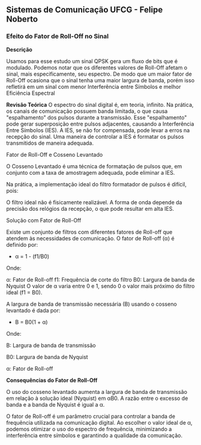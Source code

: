 ## Sistemas de Comunicação UFCG - Felipe Noberto

### Efeito do Fator de Roll-Off no Sinal

**Descrição**

Usamos para esse estudo um sinal QPSK gera um fluxo de bits que é modulado.
Podemos notar que os diferentes valores de Roll-Off afetam o sinal, mais especificamente, seu espectro.
De modo que um maior fator de Roll-Off ocasiona  que o sinal tenha uma maior largura de banda, porém isso refletirá em um sinal com menor Interferência entre Símbolos e melhor Eficiência Espectral

**Revisão Teórica**
O espectro do sinal digital é, em teoria, infinito.
Na prática, os canais de comunicação possuem banda limitada, o que causa "espalhamento" dos pulsos durante a transmissão.
Esse "espalhamento" pode gerar superposição entre pulsos adjacentes, causando a Interferência Entre Símbolos (IES).
A IES, se não for compensada, pode levar a erros na recepção do sinal.
Uma maneira de controlar a IES é formatar os pulsos transmitidos de maneira adequada.

Fator de Roll-Off e Cosseno Levantado

O Cosseno Levantado é uma técnica de formatação de pulsos que, em conjunto com a taxa de amostragem adequada, pode eliminar a IES.

Na prática, a implementação ideal do filtro formatador de pulsos é difícil, pois:

O filtro ideal não é fisicamente realizável.
A forma de onda depende da precisão dos relógios da recepção, o que pode resultar em alta IES.

Solução com Fator de Roll-Off

Existe um conjunto de filtros com diferentes fatores de Roll-off que atendem às necessidades de comunicação. O fator de Roll-off (α) é definido por:

- α = 1 - (f1/B0)

Onde:

α: Fator de Roll-off
f1: Frequência de corte do filtro
B0: Largura de banda de Nyquist
O valor de α varia entre 0 e 1, sendo 0 o valor mais próximo do filtro ideal (f1 = B0).

A largura de banda de transmissão necessária (B) usando o cosseno levantado é dada por:

- B = B0(1 + α)

Onde:

B: Largura de banda de transmissão

B0: Largura de banda de Nyquist

α: Fator de Roll-off


**Consequências do Fator de Roll-Off**

O uso do cosseno levantado aumenta a largura de banda de transmissão em relação à solução ideal (Nyquist) em αB0. A razão entre o excesso de banda e a banda de Nyquist é igual a α.

O fator de Roll-off é um parâmetro crucial para controlar a banda de frequência utilizada na comunicação digital. Ao escolher o valor ideal de α, podemos otimizar o uso do espectro de frequência, minimizando a interferência entre símbolos e garantindo a qualidade da comunicação.
